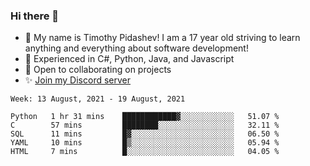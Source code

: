 ### Hi there 👋
- :adult: My name is Timothy Pidashev! I am a 17 year old striving to learn anything and everything about software development!
- :evergreen_tree: Experienced in C#, Python, Java, and Javascript
- 👯 Open to collaborating on projects
- ✨ [Join my Discord server](https://discord.gg/EDRjZdkGBG)

<!--START_SECTION:waka-->
```text
Week: 13 August, 2021 - 19 August, 2021

Python   1 hr 31 mins    ████████████▓░░░░░░░░░░░░   51.07 % 
C        57 mins         ████████░░░░░░░░░░░░░░░░░   32.11 % 
SQL      11 mins         █▓░░░░░░░░░░░░░░░░░░░░░░░   06.50 % 
YAML     10 mins         █▒░░░░░░░░░░░░░░░░░░░░░░░   05.94 % 
HTML     7 mins          █░░░░░░░░░░░░░░░░░░░░░░░░   04.05 % 
```
<!--END_SECTION:waka-->
